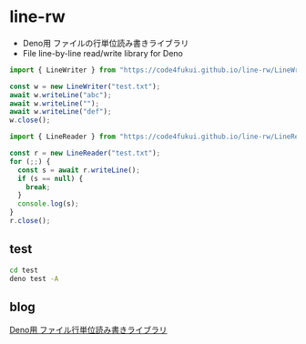 # line-rw

- Deno用 ファイルの行単位読み書きライブラリ
- File line-by-line read/write library for Deno 

```js
import { LineWriter } from "https://code4fukui.github.io/line-rw/LineWriter.js";

const w = new LineWriter("test.txt");
await w.writeLine("abc");
await w.writeLine("");
await w.writeLine("def");
w.close();
```

```js
import { LineReader } from "https://code4fukui.github.io/line-rw/LineReader.js";

const r = new LineReader("test.txt");
for (;;) {
  const s = await r.writeLine();
  if (s == null) {
    break;
  }
  console.log(s);
}
r.close();
```

## test

```bash
cd test
deno test -A
```

## blog

[Deno用 ファイル行単位読み書きライブラリ](https://fukuno.jig.jp/3281)
